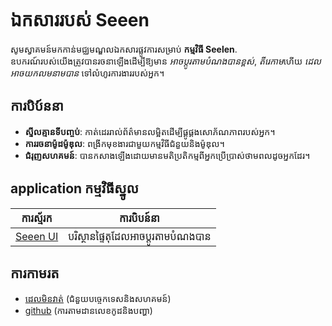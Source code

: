 # **ឯកសាររបស់ Seeen**

សូមស្វាគមន៍មកកាន់មជ្ឈមណ្ឌលឯកសារផ្លូវការសម្រាប់ **កម្មវិធី Seelen**.\
ឧបករណ៍របស់យើងត្រូវបានរចនាឡើងដើម្បីឱ្យមាន *អាចប្ដូរតាមបំណងបានខ្ពស់*, *តីរេកាម*ហើយ *ដេលអាចយកលមនាមបាន*
ទៅលំហូរការងាររបស់អ្នក។

## ការបិប៍ននា

* **ស្ទីលគ្មានទីបញ្ចប់**: កាត់ដេររាល់ព័ត៌មានលម្អិតដើម្បីផ្គូផ្គងសោភ័ណភាពរបស់អ្នក។
* **ការរចនាម៉ូដម៉ូឌុល**: ពង្រីកមុខងារជាមួយកម្មវិធីជំនួយនិងម៉ូឌុល។
* **ជំរុញសហគមន៍**: បានកសាងឡើងដោយមានមតិប្រតិកម្មពីអ្នកប្រើប្រាស់ថាមពលដូចអ្នកដែរ។

## **application កម្មវិធីស្នូល**

| ការស្ម័រក                   | ការបិបន៍នា                          |
| --------------------------- | ----------------------------------- |
| [Seeen UI](/apps/seelen-ui) | បរិស្ថានផ្ទៃតុដែលអាចប្ដូរតាមបំណងបាន |

## ការកាមរត

* [ដេលមិនវាត់](https://discord.gg/ABfASx5ZAJ) (ជំនួយបច្ចេកទេសនិងសហគមន៍)
* [github](https://github.com/Seelen-Inc) (ការតាមដានលេខកូដនិងបញ្ហា)

